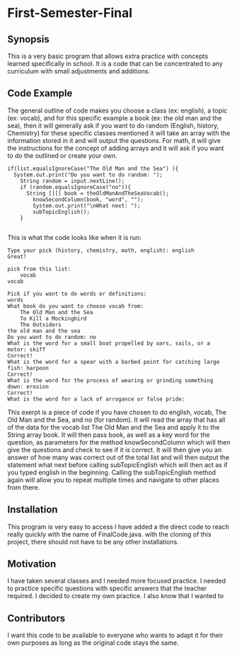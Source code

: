 # First-Semester-Final

## Synopsis
This is a very basic program that allows extra practice with concepts learned specifically in school. It is a code that can be concentrated to any curriculum with small adjustments and additions. 

## Code Example
The general outline of code makes you choose a class (ex: english), a topic (ex: vocab), and for this specific example a book (ex: the old man and the sea), then it will generally ask if you want to do random (English, history, Chemistry) for these specific classes mentioned it will take an array with the information stored in it and will output the questions. For math, it will give the instructions for the concept of adding arrays and it will ask if you want to do the outlined or create your own. 

``` 
if(list.equalsIgnoreCase("The Old Man and the Sea") ){
  System.out.print("Do you want to do random: ");
	String random = input.nextLine();
	if (random.equalsIgnoreCase("no")){
	  String [][] book = theOldManAndTheSeaVocab();
		knowSecondColumn(book, "word", "");
		System.out.print("\nWhat next: ");
		subTopicEnglish();
	}  
  
```
This is what the code looks like when it is run:
``` 
Type your pick (history, chemistry, math, english): english
Great!

pick from this list: 
	vocab
vocab

Pick if you want to do words or definitions: 
words
What book do you want to choose vocab from: 
	The Old Man and the Sea
	To Kill a Mockingbird
	The Outsiders
the old man and the sea
Do you want to do random: no
What is the word for a small boat propelled by oars, sails, or a motor: skiff
Correct!
What is the word for a spear with a barbed point for catching large fish: harpoon
Correct!
What is the word for the process of wearing or grinding something down: erosion
Correct!
What is the word for a lack of arrogance or false pride: 
```
This exerpt is a piece of code if you have chosen to do english, vocab, The Old Man and the Sea, and no (for random). It will read the array that has all of the data for the vocab list The Old Man and the Sea and apply it to the String array book. It will then pass book, as well as a key word for the question, as parameters for the method knowSecondColumn which will then give the questions and check to see if it is correct. It will then give you an answer of how many was correct out of the total list and will then output the statement what next before calling subTopicEnglish which will then act as if you typed english in the beginning. Calling the subTopicEnglish method again will allow you to repeat multiple times and navigate to other places from there. 

## Installation
This program is very easy to access I have added a the direct code to reach really quickly with the name of FinalCode.java. with the cloning of this project, there should not have to be any other installations.  

## Motivation
I have taken several classes and I needed more focused practice. I needed to practice specific questions with specific answers that the teacher required. I decided to create my own practice. I also know that I wanted to

## Contributors
I want this code to be available to everyone who wants to adapt it for their own purposes as long as the original code stays the same. 

